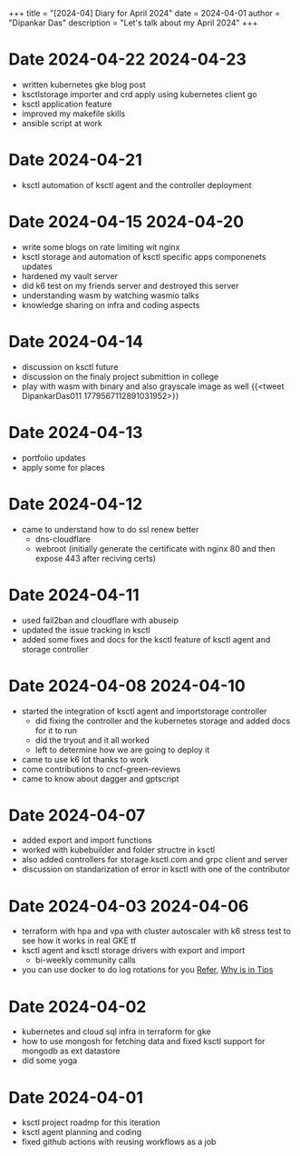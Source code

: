 +++
title = "[2024-04] Diary for April 2024"
date = 2024-04-01
author = "Dipankar Das"
description = "Let's talk about my April 2024"
+++

# Date 2024-04-22 2024-04-23
* written kubernetes gke blog post
* ksctlstorage importer and crd apply using kubernetes client go
* ksctl application feature
* improved my makefile skills
* ansible script at work

# Date 2024-04-21
* ksctl automation of ksctl agent and the controller deployment

# Date 2024-04-15 2024-04-20
* write some blogs on rate limiting wit nginx
* ksctl storage and automation of ksctl specific apps componenets updates
* hardened my vault server
* did k6 test on my friends server and destroyed this server
* understanding wasm by watching wasmio talks
* knowledge sharing on infra and coding aspects

# Date 2024-04-14
* discussion on ksctl future
* discussion on the finaly project submittion in college
* play with wasm with binary and also grayscale image as well
  {{<tweet DipankarDas011 1779567112891031952>}}

# Date 2024-04-13
* portfolio updates
* apply some for places

# Date 2024-04-12
* came to understand how to do ssl renew better
  * dns-cloudflare
  * webroot (initially generate the certificate with nginx 80 and then expose 443 after reciving certs)

# Date 2024-04-11
* used fail2ban and cloudflare with abuseip
* updated the issue tracking in ksctl
* added some fixes and docs for the ksctl feature of ksctl agent and storage controller

# Date 2024-04-08 2024-04-10
* started the integration of ksctl agent and importstorage controller
  * did fixing the controller and the kubernetes storage and added docs for it to run
  * did the tryout and it all worked
  * left to determine how we are going to deploy it
* came to use k6 lot thanks to work
* come contributions to cncf-green-reviews
* came to know about dagger and gptscript

# Date 2024-04-07
* added export and import functions
* worked with kubebuilder and folder structre in ksctl
* also added controllers for storage.ksctl.com and grpc client and server
* discussion on standarization of error in ksctl with one of the contributor

# Date 2024-04-03 2024-04-06
* terraform with hpa and vpa with cluster autoscaler with k6 stress test to see how it works in real GKE tf
* ksctl agent and ksctl storage drivers with export and import
  * bi-weekly community calls
* you can use docker to do log rotations for you [Refer](https://docs.docker.com/config/containers/logging/local/), [Why is in Tips](https://docs.docker.com/config/containers/logging/configure/)

# Date 2024-04-02
* kubernetes and cloud sql infra in terraform for gke
* how to use mongosh for fetching data and fixed ksctl support for mongodb as ext datastore
* did some yoga

# Date 2024-04-01
* ksctl project roadmp for this iteration
* ksctl agent planning and coding
* fixed github actions with reusing workflows as a job

